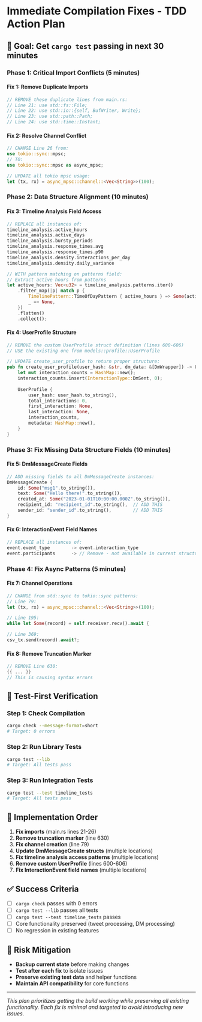 # Immediate Compilation Fixes - TDD Action Plan

## 🎯 Goal: Get `cargo test` passing in next 30 minutes

### Phase 1: Critical Import Conflicts (5 minutes)

#### Fix 1: Remove Duplicate Imports
```rust
// REMOVE these duplicate lines from main.rs:
// Line 21: use std::fs::File;
// Line 22: use std::io::{self, BufWriter, Write};
// Line 23: use std::path::Path;
// Line 24: use std::time::Instant;
```

#### Fix 2: Resolve Channel Conflict
```rust
// CHANGE Line 26 from:
use tokio::sync::mpsc;
// TO:
use tokio::sync::mpsc as async_mpsc;

// UPDATE all tokio mpsc usage:
let (tx, rx) = async_mpsc::channel::<Vec<String>>(100);
```

### Phase 2: Data Structure Alignment (10 minutes)

#### Fix 3: Timeline Analysis Field Access
```rust
// REPLACE all instances of:
timeline_analysis.active_hours
timeline_analysis.active_days  
timeline_analysis.bursty_periods
timeline_analysis.response_times.avg
timeline_analysis.response_times.p90
timeline_analysis.density.interactions_per_day
timeline_analysis.density.daily_variance

// WITH pattern matching on patterns field:
// Extract active hours from patterns
let active_hours: Vec<u32> = timeline_analysis.patterns.iter()
    .filter_map(|p| match p {
        TimelinePattern::TimeOfDayPattern { active_hours } => Some(active_hours.clone()),
        _ => None,
    })
    .flatten()
    .collect();
```

#### Fix 4: UserProfile Structure
```rust
// REMOVE the custom UserProfile struct definition (lines 600-606)
// USE the existing one from models::profile::UserProfile

// UPDATE create_user_profile to return proper structure:
pub fn create_user_profile(user_hash: &str, dm_data: &[DmWrapper]) -> UserProfile {
    let mut interaction_counts = HashMap::new();
    interaction_counts.insert(InteractionType::DmSent, 0);
    
    UserProfile {
        user_hash: user_hash.to_string(),
        total_interactions: 0,
        first_interaction: None,
        last_interaction: None,
        interaction_counts,
        metadata: HashMap::new(),
    }
}
```

### Phase 3: Fix Missing Data Structure Fields (10 minutes)

#### Fix 5: DmMessageCreate Fields
```rust
// ADD missing fields to all DmMessageCreate instances:
DmMessageCreate {
    id: Some("msg1".to_string()),
    text: Some("Hello there!".to_string()),
    created_at: Some("2023-01-01T10:00:00.000Z".to_string()),
    recipient_id: "recipient_id".to_string(),  // ADD THIS
    sender_id: "sender_id".to_string(),        // ADD THIS
}
```

#### Fix 6: InteractionEvent Field Names
```rust
// REPLACE all instances of:
event.event_type        -> event.interaction_type
event.participants      -> // Remove - not available in current structure
```

### Phase 4: Fix Async Patterns (5 minutes)

#### Fix 7: Channel Operations
```rust
// CHANGE from std::sync to tokio::sync patterns:
// Line 79: 
let (tx, rx) = async_mpsc::channel::<Vec<String>>(100);

// Line 195:
while let Some(record) = self.receiver.recv().await {

// Line 369:
csv_tx.send(record).await?;
```

#### Fix 8: Remove Truncation Marker
```rust
// REMOVE Line 630:
{{ ... }}
// This is causing syntax errors
```

## 🧪 Test-First Verification

### Step 1: Check Compilation
```bash
cargo check --message-format=short
# Target: 0 errors
```

### Step 2: Run Library Tests
```bash
cargo test --lib
# Target: All tests pass
```

### Step 3: Run Integration Tests
```bash
cargo test --test timeline_tests
# Target: All tests pass
```

## 📝 Implementation Order

1. **Fix imports** (main.rs lines 21-26)
2. **Remove truncation marker** (line 630)
3. **Fix channel creation** (line 79)
4. **Update DmMessageCreate structs** (multiple locations)
5. **Fix timeline analysis access patterns** (multiple locations)
6. **Remove custom UserProfile** (lines 600-606)
7. **Fix InteractionEvent field names** (multiple locations)

## ✅ Success Criteria

- [ ] `cargo check` passes with 0 errors
- [ ] `cargo test --lib` passes all tests
- [ ] `cargo test --test timeline_tests` passes
- [ ] Core functionality preserved (tweet processing, DM processing)
- [ ] No regression in existing features

## 🚨 Risk Mitigation

- **Backup current state** before making changes
- **Test after each fix** to isolate issues
- **Preserve existing test data** and helper functions
- **Maintain API compatibility** for core functions

---

*This plan prioritizes getting the build working while preserving all existing functionality. Each fix is minimal and targeted to avoid introducing new issues.*
